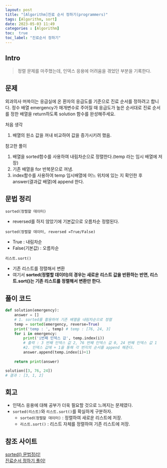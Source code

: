 ```yaml
---
layout: post
title: "[Algorithm]진료 순서 정하기(programmers)"
tags: [Algorithm, sort]
date: 2023-05-03 11:49
categories : [Algorithm]
toc:  true
toc_label: "진료순서 정하기"
---
```


## Intro
> 정렬 문제를 마주했는데, 인덱스 응용에 어려움을 겪었던 부분을 기록한다.

## 문제
외과의사 머쓱이는 응급실에 온 환자의 응급도를 기준으로 진료 순서를 정하려고 합니다. 정수 배열 emergency가 매개변수로 주어질 때 응급도가 높은 순서대로 진료 순서를 정한 배열을 return하도록 solution 함수를 완성해주세요.

처음 생각
1. 배열의 원소 값을 꺼내 비교하여 값을 증가시키려 했음.

참고한 풀이
1. 배열을 sorted함수를 사용하여 내림차순으로 정렬한다.(temp 라는 임시 배열에 저장)
2. 기존 배열을 for 반복문으로 꺼냄.
3. index함수를 사용하여 temp 임시배열에 어느 위치에 있는 지 확인한 후 answer(결과값 배열)에 append 한다.

## 문법 정리
`sorted(정렬할 데이터)`
- reversed를 하지 않았기에 기본값으로 오름차순 정렬된다.

`sorted(정렬할 데이터, reversed =True/False)`
- True : 내림차순
- False(기본값) : 오름차순

`리스트.sort()`
- 기존 리스트를 정렬해서 변환
- 여기서 **sorted(정렬할 데이터)의 경우는 새로운 리스트 값을 반환하는 반면, 리스트.sort()는 기존 리스트를 정렬해서 변환만 한다.** 

## 풀이 코드
```python
def solution(emergency):
    answer = []
    # 1. sorted를 활용하여 기존 배열을 내림차순으로 정렬
    temp = sorted(emergency, reverse=True)
    print('temp : ', temp) # temp : [76, 24, 3]
    for i in emergency:
        print('i번째 인덱스 값', temp.index(i))
        # 출력 : 3 번째 인덱스 값 2, 76 번째 인덱스 값 0, 24 번째 인덱스 값 1
        #2. 인덱스 값에 + 1을 통해 각 번지의 순서를 append 해준다.
        answer.append(temp.index(i)+1)
           
    return print(answer)

solution([3, 76, 24])
# 결과 : [3, 1, 2]
```
## 회고
- 인덱스 응용에 대해 공부가 더욱 필요할 것으로 느껴지는 문제였다.
- `sorted(리스트)`와 `리스트.sort()`를 확실하게 구분하자.
    - `sorted(정렬할 데이터)` : 정렬하여 새로운 리스트에 저장.
    - `리스트.sort()` : 리스트 자체를 정렬하여 기존 리스트에 저장.


## 참조 사이트
[sorted() 문법정리!](https://blockdmask.tistory.com/466)<br>
[진료순서 정하기 풀이!](https://velog.io/@zinu/%ED%94%84%EB%A1%9C%EA%B7%B8%EB%9E%98%EB%A8%B8%EC%8A%A4-%EC%A7%84%EB%A3%8C%EC%88%9C%EC%84%9C-%EC%A0%95%ED%95%98%EA%B8%B0sorted%ED%8C%8C%EC%9D%B4%EC%8D%AC)